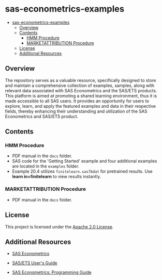 # sas-econometrics-examples

- [sas-econometrics-examples](#sas-econometrics-examples)
  - [Overview](#overview)
  - [Contents](#contents)
    - [HMM Procedure](#hmm-procedure)
    - [MARKETATTRIBUTION Procedure](#marketattribution-procedure)
  - [License](#license)
  - [Additional Resources](#additional-resources)

## Overview
The repository serves as a valuable resource, specifically designed to store and maintain a comprehensive collection of examples, samples, along with relevant data associated with SAS Econometrics and the SAS/ETS products. This platform is aimed at promoting a shared learning environment, thus it is made accessible to all SAS users. It provides an opportunity for users to explore, learn, and apply the featured examples and data in their respective fields, thereby enhancing their understanding and utilization of the SAS Econometrics and SAS/ETS product.

## Contents
### HMM Procedure
- PDF manual in the `docs` folder.
- SAS code for the 'Getting Started' example and four additional examples are located in the `examples` folder.
- Example 20.4 utilizes `finitelearn.sas7bdat` for pretrained results. Use **learn in=finitelearn** to view results instantly.

### MARKETATTRIBUTION Procedure
- PDF manual in the `docs` folder.

## License

This project is licensed under the [Apache 2.0 License](LICENSE).

## Additional Resources

* [SAS Econometrics](https://www.sas.com/en_us/software/econometrics.html)

* [SAS/ETS User's Guide](https://go.documentation.sas.com/doc/en/pgmsascdc/v_049/etsug/titlepage.htm)

* [SAS Econometrics: Programming Guide](https://go.documentation.sas.com/doc/en/pgmsascdc/v_049/casactecon/titlepage.htm)